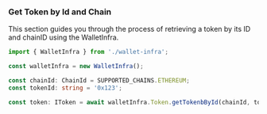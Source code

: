### Get Token by Id and Chain

This section guides you through the process of retrieving a token by its ID and chainID using the WalletInfra.

```ts
import { WalletInfra } from './wallet-infra';

const walletInfra = new WalletInfra();

const chainId: ChainId = SUPPORTED_CHAINS.ETHEREUM;
const tokenId: string = '0x123';

const token: IToken = await walletInfra.Token.getTokenbById(chainId, tokenId);
```
